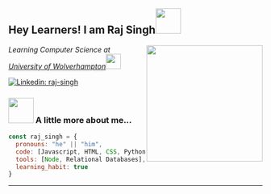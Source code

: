 <h2> Hey Learners! I am Raj Singh<img src="https://media.giphy.com/media/mGcNjsfWAjY5AEZNw6/giphy.gif" width="50"></h2>


<img align='right' src="https://media.giphy.com/media/a8rlSHPozsTEuh1ibJ/giphy.gif" width="230">


<p><em>Learning Computer Science at <a href="https://www.wlv.ac.uk/">University of Wolverhampton</a><img src="https://media.giphy.com/media/fYSnHlufseco8Fh93Z/giphy.gif" width="30"></em></p>


[![Linkedin: raj-singh](https://img.shields.io/badge/-Raj--Singh-blue?style=flat-square&logo=Linkedin&logoColor=white&link=https://www.linkedin.com/in/rajsingh6601/)](https://www.linkedin.com/in/rajsingh6601/)

### <img src="https://media.giphy.com/media/VgCDAzcKvsR6OM0uWg/giphy.gif" width="50"> A little more about me...  

```javascript
const raj_singh = {
  pronouns: "he" || "him",
  code: [Javascript, HTML, CSS, Python, SQL, PHP, NoSQL],
  tools: [Node, Relational Databases],
  learning_habit: true
}

```



---
